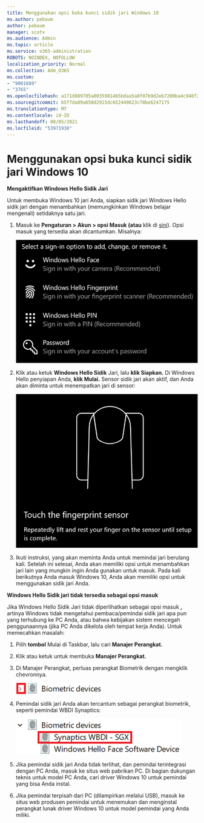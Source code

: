 ```yaml
---
title: Menggunakan opsi buka kunci sidik jari Windows 10
ms.author: pebaum
author: pebaum
manager: scotv
ms.audience: Admin
ms.topic: article
ms.service: o365-administration
ROBOTS: NOINDEX, NOFOLLOW
localization_priority: Normal
ms.collection: Adm_O365
ms.custom:
- "9001689"
- "3765"
ms.openlocfilehash: a171d889705a0035981465bdaa5a8f07b9d2eb7200ba4c948f2aaccbf2cc0a21
ms.sourcegitcommit: b5f7da89a650d2915dc652449623c78be6247175
ms.translationtype: MT
ms.contentlocale: id-ID
ms.lasthandoff: 08/05/2021
ms.locfileid: "53971938"
---
```

# <a name="use-fingerprint-unlock-option-in-windows-10"></a>Menggunakan opsi buka kunci sidik jari Windows 10

**Mengaktifkan Windows Hello Sidik Jari**

Untuk membuka Windows 10 jari Anda, siapkan sidik jari Windows Hello sidik jari dengan menambahkan (memungkinkan Windows belajar mengenali) setidaknya satu jari. 

1. Masuk ke **Pengaturan > Akun > opsi Masuk (atau** klik di [sini](ms-settings:signinoptions?activationSource=GetHelp)). Opsi masuk yang tersedia akan dicantumkan. Misalnya:

    ![Opsi masuk.](media/sign-in-options.png)

2. Klik atau ketuk **Windows Hello Sidik** Jari, lalu **klik Siapkan.** Di Windows Hello penyiapan Anda, **klik Mulai.** Sensor sidik jari akan aktif, dan Anda akan diminta untuk menempatkan jari di sensor:

   ![Sensor sidik jari.](media/fingerprint-sensor.png)

3. Ikuti instruksi, yang akan meminta Anda untuk memindai jari berulang kali. Setelah ini selesai, Anda akan memiliki opsi untuk menambahkan jari lain yang mungkin ingin Anda gunakan untuk masuk. Pada kali berikutnya Anda masuk Windows 10, Anda akan memiliki opsi untuk menggunakan sidik jari Anda.

**Windows Hello Sidik jari tidak tersedia sebagai opsi masuk**

Jika Windows Hello Sidik Jari tidak diperlihatkan sebagai opsi masuk **,** artinya Windows tidak mengetahui pembaca/pemindai sidik jari apa pun yang terhubung ke PC Anda, atau bahwa kebijakan sistem mencegah penggunaannya (jika PC Anda dikelola oleh tempat kerja Anda). Untuk memecahkan masalah: 

1. Pilih **tombol** Mulai di Taskbar, lalu cari **Manajer Perangkat.**

2. Klik atau ketuk untuk membuka **Manajer Perangkat.**

3. Di Manajer Perangkat, perluas perangkat Biometrik dengan mengklik chevronnya.

   ![Perangkat biometrik.](media/biometric-devices.png)

4. Pemindai sidik jari Anda akan tercantum sebagai perangkat biometrik, seperti pemindai WBDI Synaptics:

   ![Perangkat biometrik.](media/biometric-devices-expanded.png)

5. Jika pemindai sidik jari Anda tidak terlihat, dan pemindai terintegrasi dengan PC Anda, masuk ke situs web pabrikan PC. Di bagian dukungan teknis untuk model PC Anda, cari driver Windows 10 untuk pemindai yang bisa Anda instal.

6. Jika pemindai terpisah dari PC (dilampirkan melalui USB), masuk ke situs web produsen pemindai untuk menemukan dan menginstal perangkat lunak driver Windows 10 untuk model pemindai yang Anda miliki.
